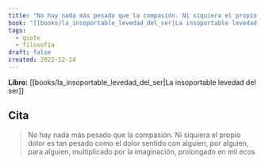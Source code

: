 ```yaml
---
title: "No hay nada más pesado que la compasión. Ni siquiera el propio dolor es tan pesa..."
book: "[[books/la_insoportable_levedad_del_ser|La insoportable levedad del ser]]"
tags:
  - quote
  - filosofía
draft: false
created: 2022-12-14
---
```


**Libro:** [[books/la_insoportable_levedad_del_ser|La insoportable levedad del ser]]

## Cita
> No hay nada más pesado que la compasión. Ni siquiera el propio dolor es tan pesado como el dolor sentido con alguien, por alguien, para alguien, multiplicado por la imaginación, prolongado en mil ecos
